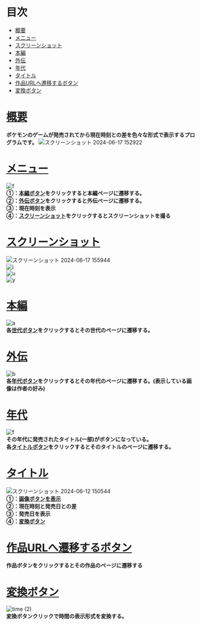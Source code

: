 # 目次
- [概要](#概要)
- [メニュー](#メニュー)
- [スクリーンショット](#スクリーンショット)
- [本編](#本編)
- [外伝](#外伝)
- [年代](#年代)
- [タイトル](#タイトル)
- [作品URLへ遷移するボタン](#作品URLへ遷移するボタン)
- [変換ボタン](#変換ボタン)
# [概要](#概要)
**ポケモンのゲームが発売されてから現在時刻との差を色々な形式で表示するプログラムです。**
![スクリーンショット 2024-06-17 152922](https://github.com/yoichi-project01/poke-generation/assets/98115836/c1537d4b-1b6e-42eb-be5c-4c7b6de6b1c4)
# [メニュー](#メニュー)
![f](https://github.com/yoichi-project01/poke-generation/assets/98115836/b287e297-ece9-484a-b5c8-a266ebb2a191)  
**①：[本編ボタン](#本編)をクリックすると本編ページに遷移する。  
②：[外伝ボタン](#外伝)をクリックすると外伝ページに遷移する。  
③：現在時刻を表示  
④：[スクリーンショット](#スクリーンショット)をクリックするとスクリーンショットを撮る**  
# [スクリーンショット](#スクリーンショット)
![スクリーンショット 2024-06-17 155944](https://github.com/yoichi-project01/poke-generation/assets/98115836/ef1cd83e-65eb-4cfa-a8d6-81e01dc8d6c6)  
![i](https://github.com/yoichi-project01/poke-generation/assets/98115836/8f93d96a-b15b-4fb4-92a8-00777da1a3eb)  
![u](https://github.com/yoichi-project01/poke-generation/assets/98115836/8b7f91f5-0009-4592-ae3d-70fcfb0a2bf0)  
![y](https://github.com/yoichi-project01/poke-generation/assets/98115836/0e933014-3d1e-477a-87f3-3ea458f4e83b)  
# [本編](#本編)
![a](https://github.com/yoichi-project01/poke-generation/assets/98115836/61ae0f12-6b02-42be-bae2-745a4c0a13e2)  
**各[世代ボタン](#タイトル)をクリックするとその世代のページに遷移する。**  
# [外伝](#外伝)   
![b](https://github.com/yoichi-project01/poke-generation/assets/98115836/a1135030-29b0-4969-a9df-a7816bedd0d1)  
**各[年代ボタン](#年代)をクリックするとその年代のページに遷移する。(表示している画像は作者の好み)**
# [年代](#年代)
![f](https://github.com/yoichi-project01/poke-generation/assets/98115836/3c70b57d-ebeb-4973-86d0-26f9b1fcbe93)  
**その年代に発売されたタイトル(一部)がボタンになっている。  
各[タイトルボタン](#タイトル)をクリックするとそのタイトルのページに遷移する。**
# [タイトル](#タイトル)
![スクリーンショット 2024-06-12 150544](https://github.com/yoichi-project01/poke-generation/assets/98115836/5d8a86a9-badf-4ac4-9e9a-0161871f02b7)  
**①：[画像ボタンを表示](#作品URLへ遷移するボタン)  
②：現在時刻と発売日との差  
③：発売日を表示  
④：[変換ボタン](#変換ボタン)**  
# [作品URLへ遷移するボタン](#画像ボタンを表示)
**作品ボタンをクリックするとその作品のページに遷移する**
# [変換ボタン](#変換ボタン)
![time (2)](https://github.com/yoichi-project01/poke-generation/assets/98115836/8ebd3b3e-00e7-41d7-b55b-4c4712647357)  
**変換ボタンクリックで時間の表示形式を変換する。**

